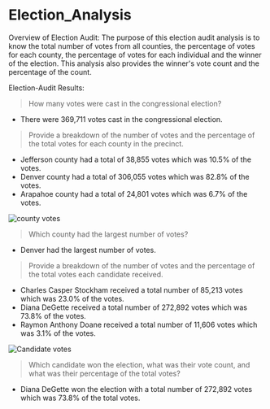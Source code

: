 # Election_Analysis
Overview of Election Audit:
  The purpose of this election audit analysis is to know the total number of votes from all counties, the percentage of votes for each county, the percentage of votes for each individual and the winner of the election. This analysis also provides the winner's vote count and the percentage of the count.

Election-Audit Results:
  > How many votes were cast in the congressional election?
 * There were 369,711 votes cast in the congressional election.
 
  > Provide a breakdown of the number of votes and the percentage of the total votes for each county in the precinct.
 * Jefferson county had a total of 38,855 votes which was 10.5% of the votes.
 * Denver county had a total of 306,055 votes which was 82.8% of the votes.
 * Arapahoe county had a total of 24,801 votes which was 6.7% of the votes.


![county votes](https://user-images.githubusercontent.com/104453593/170395030-15523772-8ebf-42c2-9384-0f1d360af338.PNG)


 > Which county had the largest number of votes?
 * Denver had the largest number of votes.
 
 > Provide a breakdown of the number of votes and the percentage of the total votes each candidate received.
 * Charles Casper Stockham received a total number of 85,213 votes which was 23.0% of the votes.
 * Diana DeGette received a total number of 272,892 votes which was 73.8% of the votes.
 * Raymon Anthony Doane received a total number of 11,606 votes which was 3.1% of the votes.
 
 
 ![Candidate votes](https://user-images.githubusercontent.com/104453593/170396094-e1dc08a9-b63c-453e-9b3c-cff738283aa7.PNG)

 
 
> Which candidate won the election, what was their vote count, and what was their percentage of the total votes?
* Diana DeGette won the election with a total number of 272,892 votes which was 73.8% of the total votes. 

